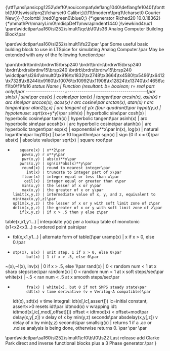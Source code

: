 {\rtf1\ansi\ansicpg1252\deff0\nouicompat\deflang1040\deflangfe1040{\fonttbl{\f0\fswiss\fprq2\fcharset0 Calibri;}{\f1\fmodern\fprq1\fcharset0 Courier New;}}
{\colortbl ;\red0\green0\blue0;}
{\*\generator Riched20 10.0.18362}{\*\mmathPr\mnaryLim0\mdispDef1\mwrapIndent1440 }\viewkind4\uc1 
\pard\widctlpar\sa160\sl252\slmult1\qc\b\f0\fs36 Analog Computer Building Block\par

\pard\widctlpar\sa160\sl252\slmult1\fs22\par
\par
Some useful basic bulding block to use in LTSpice for simulating Analog Computer.\par
May be extended with any of the following function:\par

\pard\brdrl\brdrs\brdrw15\brsp240 \brdrt\brdrs\brdrw15\brsp240 \brdrr\brdrs\brdrw15\brsp240 \brdrb\brdrs\brdrw15\brsp240 \widctlpar\sl264\slmult0\tx916\tx1832\tx2748\tx3664\tx4580\tx5496\tx6412\tx7328\tx8244\tx9160\tx10076\tx10992\tx11908\tx12824\tx13740\tx14656\cf1\b0\f1\fs16 *status      Name  | Function (resultant: b= boolean; r= real part only)\par
-------------------+---------------------------------------\par
            sin(x) | sine\par
            cos(x) | cosine\par
            tan(x) | tangent\par
arcsin(x), asin(x) r arc sine\par
arccos(x), acos(x) r arc cosine\par
arctan(x), atan(x) r arc tangent\par
        atan2(y,x) | arc tangent of y/x (four quadrant)\par
        hypot(y,x) | hypotenuse: sqrt(x*x+y*y)\par
           sinh(x) | hyperbolic sine\par
           cosh(x) | hyperbolic cosine\par
           tanh(x) | hyperbolic tangent\par
          asinh(x) | arc hyperbolic sine\par
          acosh(x) | arc hyperbolic cosine\par
          atanh(x) | arc hyperbolic tangent\par
            exp(x) | exponential e**x\par
     ln(x), log(x) | natural logarithm\par
          log10(x) | base 10 logarithm\par
            sgn(x) | sign (0 if x = 0)\par
            abs(x) | absolute value\par
           sqrt(x) | square root\par
*        square(x) | x**2\par
          pow(x,y) r x**y\par
          pwr(x,y) | abs(x)**y\par
         pwrs(x,y) | sgn(x)*abs(x)**y\par
          round(x) | round to nearest integer\par
            int(x) | truncate to integer part of x\par
          floor(x) | integer equal or less than x\par
           ceil(x) | integer equal or greater than x\par
          min(x,y) | the lesser of x or y\par
          max(x,y) | the greater of x or y\par
      limit(x,y,z) | intermediate value of x, y, and z, equivalent to min(max(x,y),z)\par
      uplim(x,y,z) | the lesser of x or y with soft limit zone of z\par
      dnlim(x,y,z) | the greater of x or y with soft limit zone of z\par
         if(x,y,z) | if x > .5 then y else z\par
 table(x,x1,y1...) | interpolate y(x) per a lookup table of monotonic (x1<x2<x3...) x-ordered point pairs\par
*  tbl(x,x1,y1...) | alternate form of table()\par
          uramp(x) | x if x > 0, else 0.\par
*     stp(x), u(x) | unit step, 1 if x > 0, else 0\par
            buf(x) | 1 if x > .5, else 0\par
~(x),\~!(x), inv(x) | 0 if x > .5, else 1\par
           rand(x) | 0 < random num < 1 at x sharp steps/sec\par
         random(x) | 0 < random num < 1 at x soft steps/sec\par
          white(x) | -.5 < ran num < .5 at x smooth steps/sec\par
*           fra(x) | white(x), but 0 if not SMPS steady state\par
            ddt(x) v time derivative (v = Verilog-A compatible)\par
    idt(x), sdt(x) v time integral: idt(x[,ic[,assert]]) ic=initial constant, assert<>0 resets idt\par
         idtmod(x) v wrapping idt: idtmod(x[,ic[,mod[,offset]]]) offset < idtmod(x) < offset+mod\par
    delay(x,y[,z]) v delay of x by min(y,z) seconds\par
 absdelay(x,y[,z]) v delay of x by min(y,z) seconds\par
       smallsig(x) | returns 1 if a .ac or .noise analysis is being done, otherwise returns 0. \par
\par
\par

\pard\widctlpar\sa160\sl252\slmult1\cf0\b\f0\fs22 Last release add Clarke Park direct and inverse functional blocks plus a 3 Phase generator.\par
}
 